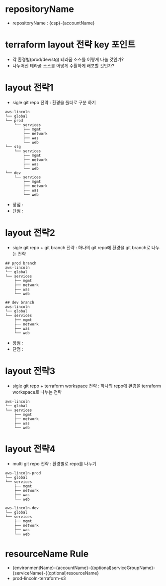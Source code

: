 # repositoryName 
- repositoryName : {csp}-{accountName}

# terraform layout 전략 key 포인트
- 각 환경별(prod/dev/stg) 테라폼 소스를 어떻게 나눌 것인가?
- 나누어진 테라폼 소스를 어떻게 수월하게 배포할 것인가?

# layout 전략1
- sigle git repo 전략 : 환경을 폴더로 구분 하기

```
aws-lincoln
└── global
└── prod
    └── services
        ├── mgmt
        ├── network
        ├── was
        └── web
└── stg
    └── services
        ├── mgmt
        ├── network
        ├── was
        └── web
└── dev
    └── services
        ├── mgmt
        ├── network
        ├── was
        └── web
```
- 장점 : 
- 단점 : 

# layout 전략2
- sigle git repo + git branch 전략 : 하나의 git repo에 환경을 git branch로 나누는 전략

```
## prod branch
aws-lincoln
└── global
└── services
    ├── mgmt
    ├── network
    ├── was
    └── web

## dev branch
aws-lincoln
└── global
└── services
    ├── mgmt
    ├── network
    ├── was
    └── web
```
- 장점 : 
- 단점 : 


# layout 전략3
- sigle git repo + terraform workspace 전략 : 하나의 repo에 환경을 terraform workspace로 나누는 전략
```
aws-lincoln
└── global
└── services
    ├── mgmt
    ├── network
    ├── was
    └── web
```

# layout 전략4
- multi git repo 전략 : 환경별로 repo를 나누기

```
aws-lincoln-prod
└── global
└── services
    ├── mgmt
    ├── network
    ├── was
    └── web

aws-lincoln-dev
└── global
└── services
    ├── mgmt
    ├── network
    ├── was
    └── web
```



# resourceName Rule
- {environmentName}-{accountName}-{(optional)serviceGroupName}-{serviceName}-{(optional)resourceName}
- prod-lincoln-terraform-s3
